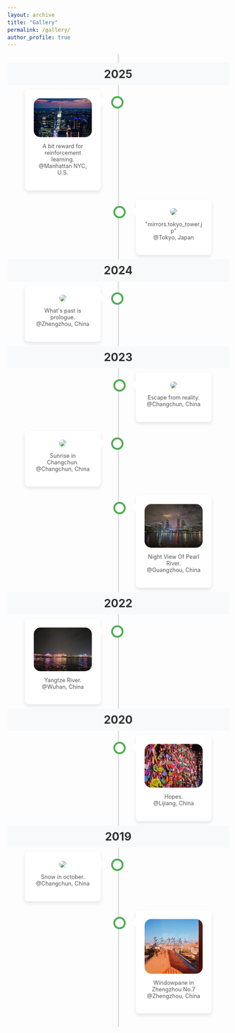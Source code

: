 ```yaml
---
layout: archive
title: "Gallery"
permalink: /gallery/
author_profile: true
---
```



<style>
/* --- Timeline Container --- */
.timeline {
    position: relative;
    max-width: 900px;
    margin: 0 auto;
    padding: 20px 0;
}

/* --- The Central Line --- */
.timeline::after {
    content: '';
    position: absolute;
    width: 3px;
    background-color: #e0e0e0;
    top: 0;
    bottom: 0;
    left: 50%;
    margin-left: -1.5px;
}

/* --- Timeline Item Container --- */
.timeline-item {
    padding: 10px 40px;
    position: relative;
    background-color: inherit;
    width: 50%;
    box-sizing: border-box;
}

/* --- The Circle on the Timeline --- */
.timeline-item::after {
    content: '';
    position: absolute;
    width: 20px;
    height: 20px;
    right: -11.5px;
    background-color: white;
    border: 4px solid #4CAF50; /* 您可以更改为您喜欢的主题色 */
    top: 25px;
    border-radius: 50%;
    z-index: 1;
}

/* --- Position items on the left/right --- */
.left {
    left: 0;
}

.right {
    left: 50%;
}

/* --- Add arrows to the left item (points right) --- */
.left::before {
    content: " ";
    height: 0;
    position: absolute;
    top: 28px;
    width: 0;
    z-index: 1;
    right: 30px;
    border: medium solid white;
    border-width: 10px 0 10px 10px;
    border-color: transparent transparent transparent white;
}

/* --- Add arrows to the right item (points left) --- */
.right::before {
    content: " ";
    height: 0;
    position: absolute;
    top: 28px;
    width: 0;
    z-index: 1;
    left: 30px;
    border: medium solid white;
    border-width: 10px 10px 10px 0;
    border-color: transparent white transparent transparent;
}

/* --- Fix the circle for right-sided items --- */
.right::after {
    left: -11.5px;
}

/* --- The content box for each item --- */
.content {
    padding: 20px;
    background-color: white;
    position: relative;
    border-radius: 8px;
    box-shadow: 0 4px 8px 0 rgba(0,0,0,0.1);
    text-align: center; /* 文本居中 */
}

.content img {
    max-width: 100%;
    height: auto;
    border-radius: 15px; /* 图片圆角 */
}

.content p {
    font-size: 0.9em;
    margin-top: 10px;
    color: #555;
}

/* --- Year Marker --- */
.timeline-year {
    text-align: center;
    font-size: 1.8em;
    font-weight: bold;
    color: #333;
    padding: 10px 0;
    position: relative;
    z-index: 2;
    background-color: #f8f9fa; /* 与页面背景色融合 */
}

/* --- Responsive design for mobile screens --- */
@media screen and (max-width: 768px) {
    /* Move the line to the left */
    .timeline::after {
        left: 25px;
    }

    /* Full-width items */
    .timeline-item {
        width: 100%;
        padding-left: 60px;
        padding-right: 15px;
    }

    /* All items on the right side of the line */
    .left, .right {
        left: 0%;
    }

    /* Position the circle correctly */
    .left::after, .right::after {
        left: 14px;
    }
    
    /* Position the arrows correctly */
    .left::before, .right::before {
        left: 50px;
        border-color: transparent white transparent transparent;
        border-width: 10px 10px 10px 0;
    }
}
</style>


<div class="timeline">

  <div class="timeline-year">2025</div>

  <div class="timeline-item left">
    <div class="content">
      <a href="/images/ny_manhattan.jpg"><img src="/images/ny_manhattan.jpg"></a>
      <p>A bit reward for reinforcement learning. <br>@Manhattan NYC, U.S.</p>
    </div>
  </div>

  <div class="timeline-item right">
    <div class="content">
      <a href="/images/tokyo_tower_org.png"><img src="/images/tokyo_tower_org.png"></a>
      <p>"mirrors.tokyo_tower.jp" <br>@Tokyo, Japan</p>
    </div>
  </div>

  <div class="timeline-year">2024</div>

  <div class="timeline-item left">
    <div class="content">
      <a href="/images/past_and_future.jpg"><img src="/images/past_and_future.jpg"></a>
      <p>What's past is prologue. <br>@Zhengzhou, China</p>
    </div>
  </div>

  <div class="timeline-year">2023</div>

  <div class="timeline-item right">
    <div class="content">
      <a href="/images/escape.jpg"><img src="/images/escape.jpg"></a>
      <p>Escape from reality. <br>@Changchun, China</p>
    </div>
  </div>
  
  <div class="timeline-item left">
    <div class="content">
      <a href="/images/Sunrise_in_Changchun.jpg"><img src="/images/Sunrise_in_Changchun.jpg"></a>
      <p>Sunrise in Changchun. <br>@Changchun, China</p>
    </div>
  </div>

  <div class="timeline-item right">
    <div class="content">
      <a href="/images/Night_view_of_Pearl_River.jpg"><img src="/images/Night_view_of_Pearl_River.jpg"></a>
      <p>Night View Of Pearl River. <br>@Guangzhou, China</p>
    </div>
  </div>
  
  <div class="timeline-year">2022</div>
  
  <div class="timeline-item left">
    <div class="content">
      <a href="/images/YangtzeRiver.jpg"><img src="/images/YangtzeRiver.jpg"></a>
      <p>Yangtze River. <br>@Wuhan, China</p>
    </div>
  </div>
  
  <div class="timeline-year">2020</div>
  
  <div class="timeline-item right">
    <div class="content">
      <a href="/images/lijiang.jpg"><img src="/images/lijiang.jpg"></a>
      <p>Hopes. <br>@Lijiang, China</p>
    </div>
  </div>
  
  <div class="timeline-year">2019</div>
  
  <div class="timeline-item left">
    <div class="content">
      <a href="/images/snowinoct.jpg"><img src="/images/snowinoct.jpg"></a>
      <p>Snow in october. <br>@Changchun, China</p>
    </div>
  </div>

  <div class="timeline-item right">
    <div class="content">
      <a href="/images/zz7z.png"><img src="/images/zz7z.png"></a>
      <p>Windowpane in Zhengzhou No.7 <br>@Zhengzhou, China</p>
    </div>
  </div>

</div>

